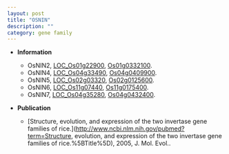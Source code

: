 ```yaml
---
layout: post
title: "OSNIN"
description: ""
category: gene family
---
```


* **Information**  
    + OsNIN2, [LOC_Os01g22900](http://rice.plantbiology.msu.edu/cgi-bin/ORF_infopage.cgi?orf=LOC_Os01g22900), [Os01g0332100](http://rapdb.dna.affrc.go.jp/viewer/gbrowse_details/irgsp1?name=Os01g0332100).
    + OsNIN4, [LOC_Os04g33490](http://rice.plantbiology.msu.edu/cgi-bin/ORF_infopage.cgi?orf=LOC_Os04g33490), [Os04g0409900](http://rapdb.dna.affrc.go.jp/viewer/gbrowse_details/irgsp1?name=Os04g0409900).
    + OsNIN5, [LOC_Os02g03320](http://rice.plantbiology.msu.edu/cgi-bin/ORF_infopage.cgi?orf=LOC_Os02g03320), [Os02g0125600](http://rapdb.dna.affrc.go.jp/viewer/gbrowse_details/irgsp1?name=Os02g0125600).
    + OsNIN6, [LOC_Os11g07440](http://rice.plantbiology.msu.edu/cgi-bin/ORF_infopage.cgi?orf=LOC_Os11g07440), [Os11g0175400](http://rapdb.dna.affrc.go.jp/viewer/gbrowse_details/irgsp1?name=Os11g0175400).
    + OsNIN7, [LOC_Os04g35280](http://rice.plantbiology.msu.edu/cgi-bin/ORF_infopage.cgi?orf=LOC_Os04g35280), [Os04g0432400](http://rapdb.dna.affrc.go.jp/viewer/gbrowse_details/irgsp1?name=Os04g0432400).

* **Publication**  
    + [Structure, evolution, and expression of the two invertase gene families of rice.](http://www.ncbi.nlm.nih.gov/pubmed?term=Structure, evolution, and expression of the two invertase gene families of rice.%5BTitle%5D), 2005, J. Mol. Evol..


